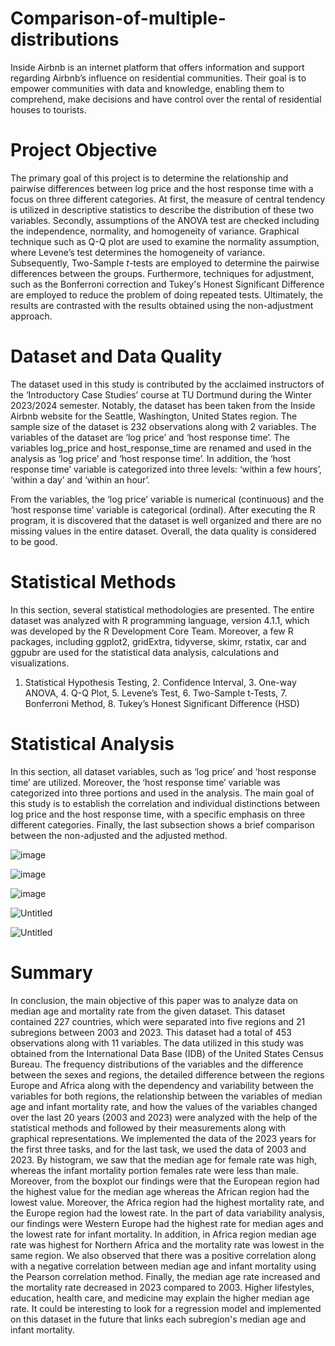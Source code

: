 # Comparison-of-multiple-distributions
Inside Airbnb is an internet platform that offers information and support regarding Airbnb’s influence on residential communities. Their goal is to empower communities with data and knowledge, enabling them to comprehend, make decisions and have control over the rental of residential houses to tourists.

# Project Objective
The primary goal of this project is to determine the relationship and pairwise differences between log price and the host response time with a focus on three different categories. At first, the measure of central tendency is utilized in descriptive statistics to describe the distribution of these two variables. Secondly, assumptions of the ANOVA test are checked including the independence, normality, and homogeneity of variance. Graphical technique such as Q-Q plot are used to examine the normality assumption, where Levene’s test determines the homogeneity of variance. Subsequently, Two-Sample $t$-tests are employed to determine the pairwise differences between the groups. Furthermore, techniques for adjustment, such as the Bonferroni correction and Tukey's Honest Significant Difference are employed to reduce the problem of doing repeated tests. Ultimately, the results are contrasted with the results obtained using the non-adjustment approach.

# Dataset and Data Quality
The dataset used in this study is contributed by the acclaimed instructors of the ‘Introductory Case Studies’ course at TU Dortmund during the Winter 2023/2024 semester. Notably, the dataset has been taken from the Inside Airbnb website for the Seattle, Washington, United States region. The sample size of the dataset is 232 observations along with 2 variables. The variables of the dataset are ‘log price’ and ‘host response time’. The variables log_price and host_response_time are renamed and used in the analysis as ‘log price’ and ‘host response time’. In addition, the ‘host response time’ variable is categorized into three levels: ‘within a few hours’, ‘within a day’ and ‘within an hour’. 

From the variables, the ‘log price’ variable is numerical (continuous) and the ‘host response time’ variable is categorical (ordinal). After executing the R program, it is discovered that the dataset is well organized and there are no missing values in the entire dataset. Overall, the data quality is considered to be good.

# Statistical Methods
In this section, several statistical methodologies are presented. The entire dataset was analyzed with R programming language, version 4.1.1, which was developed by the R Development Core Team. Moreover, a few R packages, including ggplot2, gridExtra, tidyverse, skimr, rstatix, car and ggpubr are used for the statistical data analysis, calculations and visualizations.
1.  Statistical Hypothesis Testing, 2. Confidence Interval, 3. One-way ANOVA, 4. Q-Q Plot, 5. Levene’s Test, 6. Two-Sample t-Tests, 7. Bonferroni Method, 8. Tukey’s Honest Significant Difference (HSD)

# Statistical Analysis
In this section, all dataset variables, such as ‘log price’ and ‘host response time’ are utilized. Moreover, the ‘host response time’ variable was categorized into three portions and used in the analysis. The main goal of this study is to establish the correlation and individual distinctions between log price and the host response time, with a specific emphasis on three different categories. Finally, the last subsection shows a brief comparison between the non-adjusted and the adjusted method.

![image](https://github.com/jishan900/Comparison-of-multiple-distributions/assets/32738421/08bbd2ad-3087-46a5-8ce2-d499fe2f8cfa)

![image](https://github.com/jishan900/Comparison-of-multiple-distributions/assets/32738421/f8ae1818-6274-481b-bc70-aa75eb4e72f1)

![image](https://github.com/jishan900/Comparison-of-multiple-distributions/assets/32738421/7dd953bf-4906-4f14-8a08-22cfe61d26f0)

![Untitled](https://github.com/jishan900/Descriptive-analysis-of-demographic-data-using-the-U.S.-Census-Bureau-dataset/assets/32738421/8b49e25d-e824-4329-8161-44957df66663)

![Untitled](https://github.com/jishan900/Descriptive-analysis-of-demographic-data-using-the-U.S.-Census-Bureau-dataset/assets/32738421/48aa4675-0e7a-4f03-ab49-3b0d4924ecfb)

# Summary 
In conclusion, the main objective of this paper was to analyze data on median age and mortality rate from the given dataset. This dataset contained 227 countries, which were separated into five regions and 21 subregions between 2003 and 2023. This dataset had a total of 453 observations along with 11 variables. The data utilized in this study was obtained from the International Data Base (IDB) of the United States Census Bureau. The frequency distributions of the variables and the difference between the sexes and regions, the detailed difference between the regions Europe and Africa along with the dependency and variability between the variables for both regions, the relationship between the variables of median age and infant mortality rate, and how the values of the variables changed over the last 20 years (2003 and 2023) were analyzed with the help of the statistical methods and followed by their measurements along with graphical representations. We implemented the data of the 2023 years for the first three tasks, and for the last task, we used the data of 2003 and 2023. By histogram, we saw that the median age for female rate was high, whereas the infant mortality portion females rate were less than male. Moreover, from the boxplot our findings were that the European region had the highest value for the median age whereas the African region had the lowest value. Moreover, the Africa region had the highest mortality rate, and the Europe region had the lowest rate. In the part of data variability analysis, our findings were Western Europe had the highest rate for median ages and the lowest rate for infant mortality. In addition, in Africa region median age rate was highest for Northern Africa and the mortality rate was lowest in the same region. We also observed that there was a positive correlation along with a negative correlation between median age and infant mortality using the Pearson correlation method. Finally, the median age rate increased and the mortality rate decreased in 2023 compared to 2003. Higher lifestyles, education, health care, and medicine may explain the higher median age rate. It could be interesting to look for a regression model and implemented on this dataset in the future that links each subregion's median age and infant mortality.
